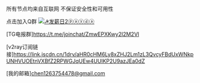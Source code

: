 所有节点均来自互联网 不保证安全性和可用性

点击加入Q群
<a target="_blank" href="https://qm.qq.com/cgi-bin/qm/qr?k=KfFDhVoZL6agtEY2sogIQeFfvM-5j0yJ&jump_from=webapi"><img border="0" src="//pub.idqqimg.com/wpa/images/group.png" alt="☭发薪日2ⓟⓐⓨⓓⓐ" title="☭发薪日2ⓟⓐⓨⓓⓐ"></a>

[TG电报群]https://t.me/joinchat/ZmwEPXKwy2I2M2Vl

[v2ray订阅链接]https://link.jscdn.cn/1drv/aHR0cHM6Ly8xZHJ2Lm1zL3QvcyFBdUxWNkpUNHVUOEtnVXBfZ2RPWGJqUEw4UUlKP2U9azJEa0dZ

[我的邮箱]chen1263754478@gmail.com
